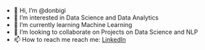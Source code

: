 - 👋 Hi, I’m @donbigi
- 👀 I’m interested in Data Science and Data Analytics
- 🌱 I’m currently learning Machine Learning
- 💞️ I’m looking to collaborate on Projects on Data Science and NLP
- 📫 How to reach me reach me:  <a href="https://www.linkedin.com/in/cos-ibe/" target="_blank"> LinkedIn </a>

<!---
donbigi/donbigi is a ✨ special ✨ repository because its `README.md` (this file) appears on your GitHub profile.
You can click the Preview link to take a look at your changes.
--->
